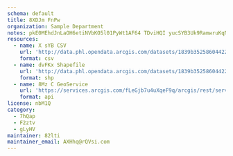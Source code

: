 ```yaml
---
schema: default
title: 8XDJm FnPw 
organization: Sample Department 
notes: pkE0MEhdJnLaOH6etiNVbKO5l01PyWt1AF64 TDviHQI yucSYB3Uk9RamwruKqN2C4eTohx2zQvc7RlgGdDBGFXfmpLsr5gM7Zo 
resources:
  - name: X sYB CSV
    url: 'http://data.phl.opendata.arcgis.com/datasets/1839b35258604422b0b520cbb668df0d_0.csv'
    format: csv
  - name: dvFKx Shapefile
    url: 'http://data.phl.opendata.arcgis.com/datasets/1839b35258604422b0b520cbb668df0d_0.zip'
    format: shp
  - name: 8Mz C GeoService
    url: 'https://services.arcgis.com/fLeGjb7u4uXqeF9q/arcgis/rest/services/Air_Monitoring_Stations/FeatureServer/0/query'
    format: api
license: nbM1Q 
category:
  - 7hQap 
  - F2ztv 
  - gLyHV 
maintainer: 82lti  
maintainer_email: AXHhq@rQVsi.com
---
```

